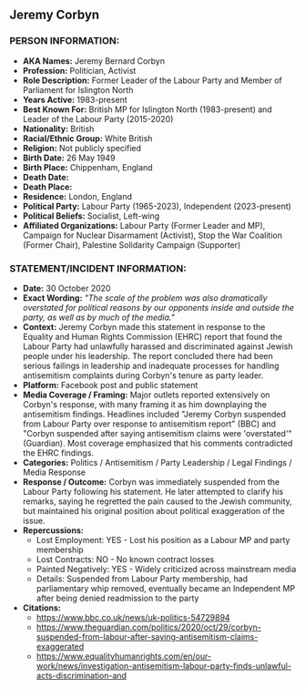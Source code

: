 ## Jeremy Corbyn

### PERSON INFORMATION:
- **AKA Names:** Jeremy Bernard Corbyn
- **Profession:** Politician, Activist
- **Role Description:** Former Leader of the Labour Party and Member of Parliament for Islington North
- **Years Active:** 1983-present
- **Best Known For:** British MP for Islington North (1983-present) and Leader of the Labour Party (2015-2020)
- **Nationality:** British
- **Racial/Ethnic Group:** White British
- **Religion:** Not publicly specified
- **Birth Date:** 26 May 1949
- **Birth Place:** Chippenham, England
- **Death Date:** 
- **Death Place:** 
- **Residence:** London, England
- **Political Party:** Labour Party (1965-2023), Independent (2023-present)
- **Political Beliefs:** Socialist, Left-wing
- **Affiliated Organizations:** Labour Party (Former Leader and MP), Campaign for Nuclear Disarmament (Activist), Stop the War Coalition (Former Chair), Palestine Solidarity Campaign (Supporter)

### STATEMENT/INCIDENT INFORMATION:
- **Date:** 30 October 2020
- **Exact Wording:** *"The scale of the problem was also dramatically overstated for political reasons by our opponents inside and outside the party, as well as by much of the media."*
- **Context:** Jeremy Corbyn made this statement in response to the Equality and Human Rights Commission (EHRC) report that found the Labour Party had unlawfully harassed and discriminated against Jewish people under his leadership. The report concluded there had been serious failings in leadership and inadequate processes for handling antisemitism complaints during Corbyn's tenure as party leader.
- **Platform:** Facebook post and public statement
- **Media Coverage / Framing:** Major outlets reported extensively on Corbyn's response, with many framing it as him downplaying the antisemitism findings. Headlines included "Jeremy Corbyn suspended from Labour Party over response to antisemitism report" (BBC) and "Corbyn suspended after saying antisemitism claims were 'overstated'" (Guardian). Most coverage emphasized that his comments contradicted the EHRC findings.
- **Categories:** Politics / Antisemitism / Party Leadership / Legal Findings / Media Response
- **Response / Outcome:** Corbyn was immediately suspended from the Labour Party following his statement. He later attempted to clarify his remarks, saying he regretted the pain caused to the Jewish community, but maintained his original position about political exaggeration of the issue.
- **Repercussions:**
  - Lost Employment: YES - Lost his position as a Labour MP and party membership
  - Lost Contracts: NO - No known contract losses
  - Painted Negatively: YES - Widely criticized across mainstream media
  - Details: Suspended from Labour Party membership, had parliamentary whip removed, eventually became an Independent MP after being denied readmission to the party
- **Citations:** 
  - https://www.bbc.co.uk/news/uk-politics-54729894
  - https://www.theguardian.com/politics/2020/oct/29/corbyn-suspended-from-labour-after-saying-antisemitism-claims-exaggerated
  - https://www.equalityhumanrights.com/en/our-work/news/investigation-antisemitism-labour-party-finds-unlawful-acts-discrimination-and